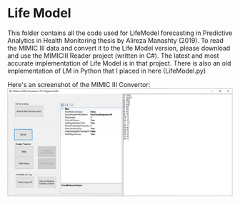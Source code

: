 # Life Model
This folder contains all the code used for LifeModel forecasting in Predictive Analytics in Health Monitoring thesis by Alireza Manashty (2019).
To read the MIMIC III data and convert it to the Life Model version, please download and use the MIMICIII Reader project (written in C#). The latest and most accurate implementation of Life Model is in that project.
There is also an old implementation of LM in Python that I placed in here (LifeModel.py)

Here's an screenshot of the MIMIC III Convertor:
![](2019-04-09.png)
